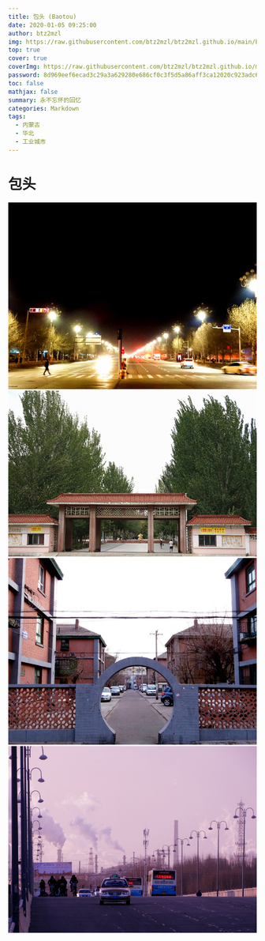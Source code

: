 ```yaml
---
title: 包头 (Baotou)
date: 2020-01-05 09:25:00
author: btz2mzl
img: https://raw.githubusercontent.com/btz2mzl/btz2mzl.github.io/main/blog/themes/hexo-theme-matery/source/medias/featureimages/0.jpg
top: true
cover: true
coverImg: https://raw.githubusercontent.com/btz2mzl/btz2mzl.github.io/main/blog/themes/hexo-theme-matery/source/medias/featureimages/0.jpg
password: 8d969eef6ecad3c29a3a629280e686cf0c3f5d5a86aff3ca12020c923adc6c92
toc: false
mathjax: false
summary: 永不忘怀的回忆
categories: Markdown
tags:
  - 内蒙古
  - 华北
  - 工业城市
---
```

# 包头
![包头站前阿尔丁大街最南端，这是每次离别的必经之路](https://raw.githubusercontent.com/btz2mzl/btz2mzl.github.io/main/blog/themes/hexo-theme-matery/source/medias/featureimages/0.jpg)
![在乌素图公园，时光定格于几十年前](/images/1/baotou_2.jpg)
![少先路28号街坊(钢83街坊)的“苏联楼”讲述着着工业城市过去的历史](/images/1/baotou_3.jpg)
![数十年如一日的包钢工人上下班的场景（昆河南桥）](/images/1/baotou_4.jpg)

